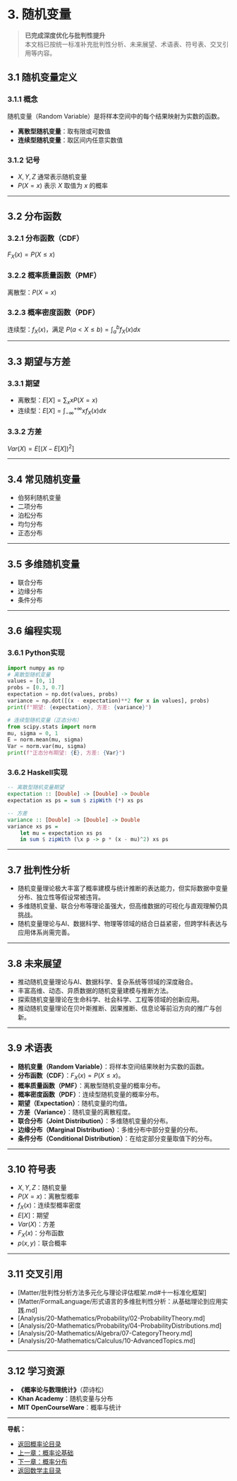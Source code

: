 # 3. 随机变量

> **已完成深度优化与批判性提升**  
> 本文档已按统一标准补充批判性分析、未来展望、术语表、符号表、交叉引用等内容。

## 3.1 随机变量定义

### 3.1.1 概念

随机变量（Random Variable）是将样本空间中的每个结果映射为实数的函数。

- **离散型随机变量**：取有限或可数值
- **连续型随机变量**：取区间内任意实数值

### 3.1.2 记号

- $X, Y, Z$ 通常表示随机变量
- $P(X = x)$ 表示 $X$ 取值为 $x$ 的概率

---

## 3.2 分布函数

### 3.2.1 分布函数（CDF）

$F_X(x) = P(X \leq x)$

### 3.2.2 概率质量函数（PMF）

离散型：$P(X = x)$

### 3.2.3 概率密度函数（PDF）

连续型：$f_X(x)$，满足 $P(a < X \leq b) = \int_a^b f_X(x)dx$

---

## 3.3 期望与方差

### 3.3.1 期望

- 离散型：$E[X] = \sum_x x P(X = x)$
- 连续型：$E[X] = \int_{-\infty}^{+\infty} x f_X(x) dx$

### 3.3.2 方差

$Var(X) = E[(X - E[X])^2]$

---

## 3.4 常见随机变量

- 伯努利随机变量
- 二项分布
- 泊松分布
- 均匀分布
- 正态分布

---

## 3.5 多维随机变量

- 联合分布
- 边缘分布
- 条件分布

---

## 3.6 编程实现

### 3.6.1 Python实现

```python
import numpy as np
# 离散型随机变量
values = [0, 1]
probs = [0.3, 0.7]
expectation = np.dot(values, probs)
variance = np.dot([(x - expectation)**2 for x in values], probs)
print(f"期望: {expectation}, 方差: {variance}")

# 连续型随机变量（正态分布）
from scipy.stats import norm
mu, sigma = 0, 1
E = norm.mean(mu, sigma)
Var = norm.var(mu, sigma)
print(f"正态分布期望: {E}, 方差: {Var}")
```

### 3.6.2 Haskell实现

```haskell
-- 离散型随机变量期望
expectation :: [Double] -> [Double] -> Double
expectation xs ps = sum $ zipWith (*) xs ps

-- 方差
variance :: [Double] -> [Double] -> Double
variance xs ps =
    let mu = expectation xs ps
    in sum $ zipWith (\x p -> p * (x - mu)^2) xs ps
```

---

## 3.7 批判性分析

- 随机变量理论极大丰富了概率建模与统计推断的表达能力，但实际数据中变量分布、独立性等假设常被违背。
- 多维随机变量、联合分布等理论虽强大，但高维数据的可视化与直观理解仍具挑战。
- 随机变量理论与AI、数据科学、物理等领域的结合日益紧密，但跨学科表达与应用体系尚需完善。

---

## 3.8 未来展望

- 推动随机变量理论与AI、数据科学、复杂系统等领域的深度融合。
- 丰富高维、动态、异质数据的随机变量建模与推断方法。
- 探索随机变量理论在生命科学、社会科学、工程等领域的创新应用。
- 推动随机变量理论在贝叶斯推断、因果推断、信息论等前沿方向的推广与创新。

---

## 3.9 术语表

- **随机变量（Random Variable）**：将样本空间结果映射为实数的函数。
- **分布函数（CDF）**：$F_X(x) = P(X \leq x)$。
- **概率质量函数（PMF）**：离散型随机变量的概率分布。
- **概率密度函数（PDF）**：连续型随机变量的概率分布。
- **期望（Expectation）**：随机变量的均值。
- **方差（Variance）**：随机变量的离散程度。
- **联合分布（Joint Distribution）**：多维随机变量的分布。
- **边缘分布（Marginal Distribution）**：多维分布中部分变量的分布。
- **条件分布（Conditional Distribution）**：在给定部分变量取值下的分布。

---

## 3.10 符号表

- $X, Y, Z$：随机变量
- $P(X = x)$：离散型概率
- $f_X(x)$：连续型概率密度
- $E[X]$：期望
- $Var(X)$：方差
- $F_X(x)$：分布函数
- $p(x, y)$：联合概率

---

## 3.11 交叉引用

- [Matter/批判性分析方法多元化与理论评估框架.md#十一标准化框架]
- [Matter/FormalLanguage/形式语言的多维批判性分析：从基础理论到应用实践.md]
- [Analysis/20-Mathematics/Probability/02-ProbabilityTheory.md]
- [Analysis/20-Mathematics/Probability/04-ProbabilityDistributions.md]
- [Analysis/20-Mathematics/Algebra/07-CategoryTheory.md]
- [Analysis/20-Mathematics/Calculus/10-AdvancedTopics.md]

---

## 3.12 学习资源

- **《概率论与数理统计》**（茆诗松）
- **Khan Academy**：随机变量与分布
- **MIT OpenCourseWare**：概率与统计

---
**导航：**

- [返回概率论目录](README.md)
- [上一章：概率论基础](02-ProbabilityTheory.md)
- [下一章：概率分布](04-ProbabilityDistributions.md)
- [返回数学主目录](../README.md)
